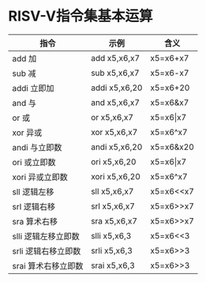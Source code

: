 # RISV-V指令集基本运算



| 指令                | 示例          | 含义      |
| ------------------- | ------------- | --------- |
| add 加              | add x5,x6,x7  | x5=x6+x7  |
| sub 减              | sub x5,x6,x7  | x5=x6-x7  |
| addi 立即加         | addi x5,x6,20 | x5=x6+20  |
| and 与              | and x5,x6,x7  | x5=x6&x7  |
| or 或               | or x5,x6,x7   | x5=x6\|x7 |
| xor 异或            | xor x5,x6,x7  | x5=x6^x7  |
| andi 与立即数       | andi x5,x6,20 | x5=x6&x20 |
| ori 或立即数        | ori x5,x6,20  | x5=x6\|x7 |
| xori 异或立即数     | xori x5,x6,20 | x5=x6^x7  |
| sll 逻辑左移        | sll x5,x6,x7  | x5=x6<<x7 |
| srl 逻辑右移        | srl x5,x6,x7  | x5=x6>>x7 |
| sra 算术右移        | sra x5,x6,x7  | x5=x6>>x7 |
| slli 逻辑左移立即数 | slli x5,x6,3  | x5=x6<<3  |
| srli 逻辑右移立即数 | srli x5,x6,3  | x5=x6>>3  |
| srai 算术右移立即数 | srai x5,x6,3  | x5=x6>>3  |



